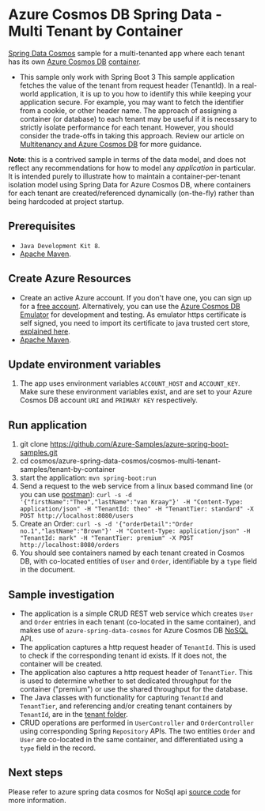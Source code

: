 # Azure Cosmos DB Spring Data - Multi Tenant by Container

[Spring Data Cosmos](https://aka.ms/SpringDataCosmos) sample for a multi-tenanted app where each tenant has its own [Azure Cosmos DB](https://learn.microsoft.com/azure/cosmos-db/introduction) [container](https://learn.microsoft.com/azure/cosmos-db/resource-model#azure-cosmos-db-containers).

* This sample only work with Spring Boot 3
This sample application fetches the value of the tenant from request header (TenantId). In a real-world application, it is up to you how to identify this while keeping your application secure. For example, you may want to fetch the identifier from a cookie, or other header name. The approach of assigning a container (or database) to each tenant may be useful if it is necessary to strictly isolate performance for each tenant. However, you should consider the trade-offs in taking this approach. Review our article on [Multitenancy and Azure Cosmos DB](https://learn.microsoft.com/azure/architecture/guide/multitenant/service/cosmos-db) for more guidance.

**Note**: this is a contrived sample in terms of the data model, and does not reflect any recommendations for how to model any *application* in particular. It is intended purely to illustrate how to maintain a container-per-tenant isolation model using Spring Data for Azure Cosmos DB, where containers for each tenant are created/referenced dynamically (on-the-fly) rather than being hardcoded at project startup.

## Prerequisites
- `Java Development Kit 8`.
- [Apache Maven](https://maven.apache.org/install.html).

## Create Azure Resources
- Create an active Azure account. If you don't have one, you can sign up for a [free account](https://azure.microsoft.com/free/). Alternatively, you can use the [Azure Cosmos DB Emulator](https://docs.microsoft.com/en-us/azure/cosmos-db/local-emulator) for development and testing. As emulator https certificate is self signed, you need to import its certificate to java trusted cert store, [explained here](https://docs.microsoft.com/en-us/azure/cosmos-db/local-emulator-export-ssl-certificates).
- [Apache Maven](https://maven.apache.org/install.html).

## Update environment variables
1. The app uses environment variables `ACCOUNT_HOST` and `ACCOUNT_KEY`. Make sure these environment variables exist, and are set to your Azure Cosmos DB account `URI` and `PRIMARY KEY` respectively.

## Run application
1. git clone https://github.com/Azure-Samples/azure-spring-boot-samples.git
1. cd cosmos/azure-spring-data-cosmos/cosmos-multi-tenant-samples/tenant-by-container
1. start the application: `mvn spring-boot:run`
1. Send a request to the web service from a linux based command line (or you can use [postman](https://www.postman.com/downloads/)): `curl -s -d '{"firstName":"Theo","lastName":"van Kraay"}' -H "Content-Type: application/json" -H "TenantId: theo" -H "TenantTier: standard" -X POST http://localhost:8080/users`
1. Create an Order: `curl -s -d '{"orderDetail":"Order no.1","lastName":"Brown"}' -H "Content-Type: application/json" -H "TenantId: mark" -H "TenantTier: premium" -X POST http://localhost:8080/orders`
1. You should see containers named by each tenant created in Cosmos DB, with co-located entities of `User` and `Order`, identifiable by a `type` field in the document.

## Sample investigation
- The application is a simple CRUD REST web service which creates `User` and `Order` entries in each tenant (co-located in the same container), and makes use of  `azure-spring-data-cosmos` for Azure Cosmos DB [NoSQL](https://learn.microsoft.com/azure/cosmos-db/nosql/) API.
- The application captures a http request header of `TenantId`. This is used to check if the corresponding tenant id exists. If it does not, the container will be created.
- The application also captures a http request header of `TenantTier`. This is used to determine whether to set dedicated throughput for the container ("premium") or use the shared throughput for the database.
- The Java classes with functionality for capturing `TenantId` and `TenantTier`, and referencing and/or creating tenant containers by `TenantId`, are in the [tenant folder](src/main/java/com/azure/spring/data/cosmos/example/tenant).
- CRUD operations are performed in `UserController` and `OrderController` using corresponding Spring `Repository` APIs. The two entities `Order` and `User` are co-located in the same container, and differentiated using a `type` field in the record.

## Next steps
Please refer to azure spring data cosmos for NoSql api [source code](https://aka.ms/SpringDataCosmos) for more information.
